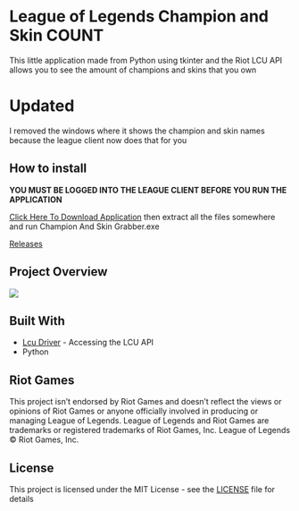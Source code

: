 # League of Legends Champion and Skin COUNT

This little application made from Python using tkinter and the Riot LCU API allows you to see the amount of champions and skins that you own

# Updated

I removed the windows where it shows the champion and skin names because the league client now does that for you 

## How to install 
**YOU MUST BE LOGGED INTO THE LEAGUE CLIENT BEFORE YOU RUN THE APPLICATION**

[Click Here To Download Application](https://github.com/MManoah/lol-champion-and-skin-count/releases/download/V.2/Champion.And.Skin.Count.zip)
then extract all the files somewhere and run Champion And Skin Grabber.exe

[Releases](https://github.com/MManoah/lol-champion-and-skin-grabber/releases/)

## Project Overview
![](https://i.gyazo.com/7c8c14c97c11cff29183e6f501ce70c8.png)

## Built With

* [Lcu Driver](https://github.com/sousa-andre/lcu-driver) - Accessing the LCU API
* Python

## Riot Games

This project isn’t endorsed by Riot Games and doesn’t reflect the views or opinions of Riot Games
or anyone officially involved in producing or managing League of Legends. League of Legends and Riot Games are
trademarks or registered trademarks of Riot Games, Inc. League of Legends © Riot Games, Inc.

## License

This project is licensed under the MIT License - see the [LICENSE](LICENSE) file for details
